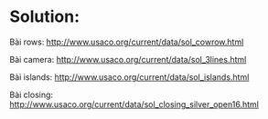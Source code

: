 # Solution:
Bài rows: http://www.usaco.org/current/data/sol_cowrow.html

Bài camera: http://www.usaco.org/current/data/sol_3lines.html

Bài islands: http://www.usaco.org/current/data/sol_islands.html

Bài closing: http://www.usaco.org/current/data/sol_closing_silver_open16.html
